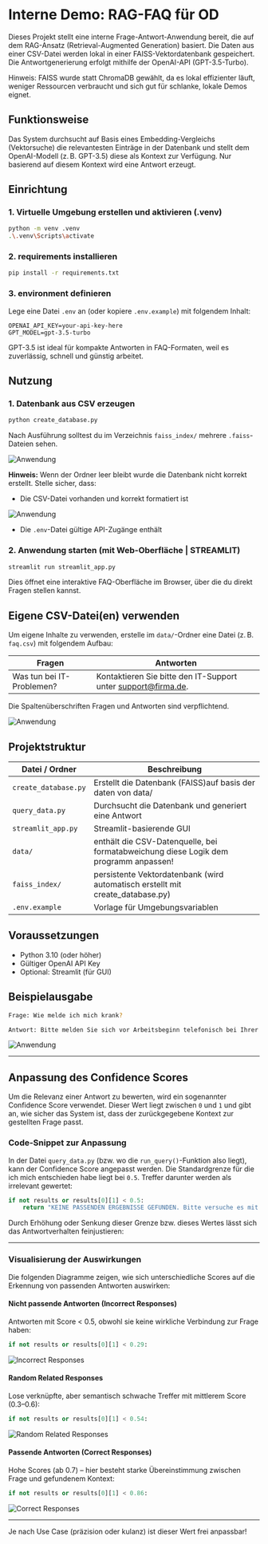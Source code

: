 # Interne Demo: RAG-FAQ für OD

Dieses Projekt stellt eine interne Frage-Antwort-Anwendung bereit, die auf dem RAG-Ansatz (Retrieval-Augmented Generation) basiert. Die Daten aus einer CSV-Datei werden lokal in einer FAISS-Vektordatenbank gespeichert. Die Antwortgenerierung erfolgt mithilfe der OpenAI-API (GPT-3.5-Turbo).

Hinweis: FAISS wurde statt ChromaDB gewählt, da es lokal effizienter läuft, weniger Ressourcen verbraucht und sich gut für schlanke, lokale Demos eignet.



## Funktionsweise

Das System durchsucht auf Basis eines Embedding-Vergleichs (Vektorsuche) die relevantesten Einträge in der Datenbank und stellt dem OpenAI-Modell (z. B. GPT-3.5) diese als Kontext zur Verfügung. Nur basierend auf diesem Kontext wird eine Antwort erzeugt.



## Einrichtung

### 1. Virtuelle Umgebung erstellen und aktivieren (.venv)
```bash
python -m venv .venv
.\.venv\Scripts\activate
```

### 2. requirements installieren
```bash
pip install -r requirements.txt
```

### 3. environment definieren
Lege eine Datei `.env` an (oder kopiere `.env.example`) mit folgendem Inhalt:
```env
OPENAI_API_KEY=your-api-key-here
GPT_MODEL=gpt-3.5-turbo
```

GPT-3.5 ist ideal für kompakte Antworten in FAQ-Formaten, weil es zuverlässig, schnell und günstig arbeitet.



## Nutzung

### 1. Datenbank aus CSV erzeugen
```bash
python create_database.py
```

Nach Ausführung solltest du im Verzeichnis `faiss_index/` mehrere `.faiss`-Dateien sehen.  

![Anwendung](/img/image2.png)

**Hinweis:** Wenn der Ordner leer bleibt wurde die Datenbank nicht korrekt erstellt. Stelle sicher, dass:
- Die CSV-Datei vorhanden und korrekt formatiert ist

![Anwendung](/img/image3.png)

- Die `.env`-Datei gültige API-Zugänge enthält


### 2. Anwendung starten (mit Web-Oberfläche | STREAMLIT)
```bash
streamlit run streamlit_app.py
```

Dies öffnet eine interaktive FAQ-Oberfläche im Browser, über die du direkt Fragen stellen kannst.

## Eigene CSV-Datei(en) verwenden

Um eigene Inhalte zu verwenden, erstelle im `data/`-Ordner eine Datei (z. B. `faq.csv`) mit folgendem Aufbau:

| Fragen                  | Antworten                                                                 |
|-------------------------|---------------------------------------------------------------------------|
| Was tun bei IT-Problemen? | Kontaktieren Sie bitte den IT-Support unter support@firma.de.               |

Die Spaltenüberschriften Fragen und Antworten sind verpflichtend.

![Anwendung](img/image3.png)

## Projektstruktur

| Datei / Ordner     | Beschreibung |
|--------------------|--------------|
| `create_database.py` | Erstellt die Datenbank (FAISS)auf basis der daten von data/|
| `query_data.py`     | Durchsucht die Datenbank  und generiert eine Antwort |
| `streamlit_app.py`  | Streamlit-basierende GUI |
| `data/`             | enthält die CSV-Datenquelle, bei formatabweichung diese Logik dem programm anpassen! |
| `faiss_index/`      | persistente Vektordatenbank (wird automatisch erstellt mit create_database.py) |
| `.env.example`      | Vorlage für Umgebungsvariablen |

## Voraussetzungen

- Python 3.10 (oder höher)
- Gültiger OpenAI API Key 
- Optional: Streamlit (für GUI)

## Beispielausgabe

```bash
Frage: Wie melde ich mich krank?

Antwort: Bitte melden Sie sich vor Arbeitsbeginn telefonisch bei Ihrer Führungskraft.
```

![Anwendung](img/image.png)


---

## Anpassung des Confidence Scores

Um die Relevanz einer Antwort zu bewerten, wird ein sogenannter Confidence Score verwendet. Dieser Wert liegt zwischen `0` und `1` und gibt an, wie sicher das System ist, dass der zurückgegebene Kontext zur gestellten Frage passt.

### Code-Snippet zur Anpassung

In der Datei `query_data.py` (bzw. wo die `run_query()`-Funktion also liegt), kann der Confidence Score angepasst werden. Die Standardgrenze für die ich mich entschieden habe liegt bei `0.5`. Treffer darunter werden als irrelevant gewertet:

```python
if not results or results[0][1] < 0.5:
    return "KEINE PASSENDEN ERGEBNISSE GEFUNDEN. Bitte versuche es mit einer anderen Frage."
```

Durch Erhöhung oder Senkung dieser Grenze bzw. dieses Wertes lässt sich das Antwortverhalten feinjustieren:

---

### Visualisierung der Auswirkungen

Die folgenden Diagramme zeigen, wie sich unterschiedliche Scores auf die Erkennung von passenden Antworten auswirken:

#### Nicht passende Antworten (Incorrect Responses)
Antworten mit Score < 0.5, obwohl sie keine wirkliche Verbindung zur Frage haben:

```python
if not results or results[0][1] < 0.29:
```

![Incorrect Responses](img/incorrect.png)

#### Random Related Responses 
Lose verknüpfte, aber semantisch schwache Treffer mit mittlerem Score (0.3–0.6):

```python
if not results or results[0][1] < 0.54:
```

![Random Related Responses](img/random.png)

#### Passende Antworten (Correct Responses)
Hohe Scores (ab 0.7) – hier besteht starke Übereinstimmung zwischen Frage und gefundenem Kontext:

```python
if not results or results[0][1] < 0.86:
```

![Correct Responses](img/correct.png)

---

Je nach Use Case (präzision oder kulanz) ist dieser Wert frei anpassbar!
